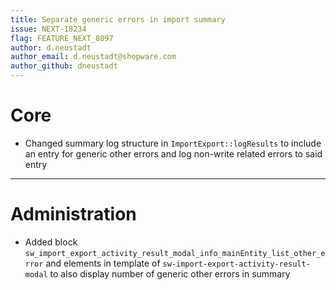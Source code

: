 ```yaml
---
title: Separate generic errors in import summary
issue: NEXT-18234
flag: FEATURE_NEXT_8097
author: d.neustadt
author_email: d.neustadt@shopware.com 
author_github: dneustadt
---
```

# Core
* Changed summary log structure in `ImportExport::logResults` to include an entry for generic other errors and log non-write related errors to said entry
___
# Administration
* Added block `sw_import_export_activity_result_modal_info_mainEntity_list_other_error` and elements in template of `sw-import-export-activity-result-modal` to also display number of generic other errors in summary
